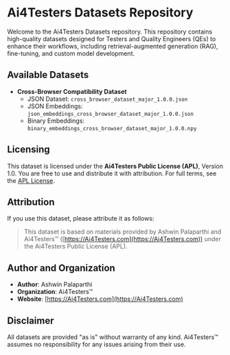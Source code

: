 # Ai4Testers Datasets Repository

Welcome to the Ai4Testers Datasets repository. This repository contains high-quality datasets designed for Testers and Quality Engineers (QEs) to enhance their workflows, including retrieval-augmented generation (RAG), fine-tuning, and custom model development.

## **Available Datasets**
- **Cross-Browser Compatibility Dataset**
  - JSON Dataset: `cross_browser_dataset_major_1.0.0.json`
  - JSON Embeddings: `json_embeddings_cross_browser_dataset_major_1.0.0.json`
  - Binary Embeddings: `binary_embeddings_cross_browser_dataset_major_1.0.0.npy`

## **Licensing**
This dataset is licensed under the **Ai4Testers Public License (APL)**, Version 1.0. You are free to use and distribute it with attribution. For full terms, see the [APL License](https://ai4testers.com/licenses/APL-v1.0.txt).

## **Attribution**
If you use this dataset, please attribute it as follows:
> This dataset is based on materials provided by Ashwin Palaparthi and Ai4Testers™ ([https://Ai4Testers.com](https://Ai4Testers.com)) under the Ai4Testers Public License (APL).

## **Author and Organization**
- **Author**: Ashwin Palaparthi  
- **Organization**: Ai4Testers™  
- **Website**: [https://Ai4Testers.com](https://Ai4Testers.com)

## **Disclaimer**
All datasets are provided "as is" without warranty of any kind. Ai4Testers™ assumes no responsibility for any issues arising from their use.
